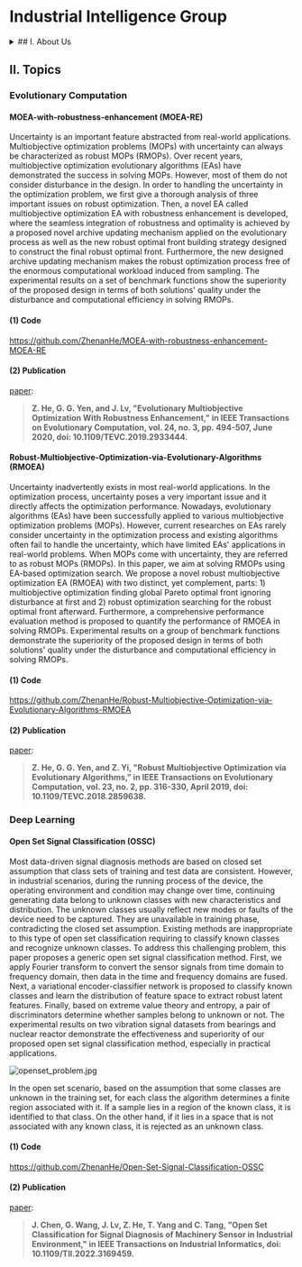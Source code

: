 # Industrial Intelligence Group

<details>
<summary>## I. About Us</summary>
<pre><code>
We are a lab for international academic circle. We focus on the application of intelligent data processing and deep learning algorithms in industry. Our research interests mainly include: theoretical research on neural networks, natural language processing, graphic images, data science and industrial transformation. The lab has many years of research foundation and rich scientific research accumulation in many cutting-edge major hot scientific problems research, and has won many provincial and ministerial level science and technology awards.

Head: __Zhenan He__ received the Ph.D. degree in electrical and computer engineering from Oklahoma State University, Stillwater, USA in 2014. Before that, he got the B.E. degree in automation from the University of Science and Technology Beijing, China in 2008, and M.E. degree from Oklahoma State University, Stillwater, USA in 2011.
He is currently an Associate Professor at the College of Computer Science, Sichuan University, Chengdu, China. His research focuses on
intelligent optimization and learning using evolutionary computation approaches.
</code></pre>
</details>

## II. Topics

### Evolutionary Computation 

#### MOEA-with-robustness-enhancement (MOEA-RE)

Uncertainty is an important feature abstracted from real-world applications. Multiobjective optimization problems (MOPs) with uncertainty can always be characterized as robust MOPs (RMOPs). Over recent years, multiobjective optimization evolutionary algorithms (EAs) have demonstrated the success in solving MOPs. However, most of them do not consider disturbance in the design. In order to handling the uncertainty in the optimization problem, we first give a thorough analysis of three important issues on robust optimization. Then, a novel EA called multiobjective optimization EA with robustness enhancement is developed, where the seamless integration of robustness and optimality is achieved by a proposed novel archive updating mechanism applied on the evolutionary process as well as the new robust optimal front building strategy designed to construct the final robust optimal front. Furthermore, the new designed archive updating mechanism makes the robust optimization process free of the enormous computational workload induced from sampling. The experimental results on a set of benchmark functions show the superiority of the proposed design in terms of both solutions' quality under the disturbance and computational efficiency in solving RMOPs.

#### (1) Code

https://github.com/ZhenanHe/MOEA-with-robustness-enhancement-MOEA-RE

#### (2) Publication

[paper](https://ieeexplore.ieee.org/document/8789665):

> **Z. He, G. G. Yen, and J. Lv, "Evolutionary Multiobjective Optimization With Robustness Enhancement," in IEEE Transactions on Evolutionary Computation, vol. 24, no. 3, pp. 494-507, June 2020, doi: 10.1109/TEVC.2019.2933444.**

#### Robust-Multiobjective-Optimization-via-Evolutionary-Algorithms (RMOEA)

Uncertainty inadvertently exists in most real-world applications. In the optimization process, uncertainty poses a very important issue and it directly affects the optimization performance. Nowadays, evolutionary algorithms (EAs) have been successfully applied to various multiobjective optimization problems (MOPs). However, current researches on EAs rarely consider uncertainty in the optimization process and existing algorithms often fail to handle the uncertainty, which have limited EAs' applications in real-world problems. When MOPs come with uncertainty, they are referred to as robust MOPs (RMOPs). In this paper, we aim at solving RMOPs using EA-based optimization search. We propose a novel robust multiobjective optimization EA (RMOEA) with two distinct, yet complement, parts: 1) multiobjective optimization finding global Pareto optimal front ignoring disturbance at first and 2) robust optimization searching for the robust optimal front afterward. Furthermore, a comprehensive performance evaluation method is proposed to quantify the performance of RMOEA in solving RMOPs. Experimental results on a group of benchmark functions demonstrate the superiority of the proposed design in terms of both solutions' quality under the disturbance and computational efficiency in solving RMOPs.

#### (1) Code

https://github.com/ZhenanHe/Robust-Multiobjective-Optimization-via-Evolutionary-Algorithms-RMOEA

#### (2) Publication

[paper](https://ieeexplore.ieee.org/document/8419222):

> **Z. He, G. G. Yen, and Z. Yi, "Robust Multiobjective Optimization via Evolutionary Algorithms," in IEEE Transactions on Evolutionary Computation, vol. 23, no. 2, pp. 316-330, April 2019, doi: 10.1109/TEVC.2018.2859638.**

### Deep Learning

#### Open Set Signal Classification (OSSC)

Most data-driven signal diagnosis methods are based on closed set assumption that class sets of training and test data are consistent. However, in industrial scenarios, during the running process of the device, the operating environment and condition may change over time, continuing generating data belong to unknown classes with new characteristics and distribution. The unknown classes usually reflect new modes or faults of the device need to be captured. They are unavailable in training phase, contradicting the closed set assumption. Existing methods are inappropriate to this type of open set classification requiring to classify known classes and recognize unknown classes. To address this challenging problem, this paper proposes a generic open set signal classification method. First, we apply Fourier transform to convert the sensor signals from time domain to frequency domain, then data in the time and frequency domains are fused. Next, a variational encoder-classifier network is proposed to classify known classes and learn the distribution of feature space to extract robust latent features. Finally, based on extreme value theory and entropy, a pair of discriminators determine whether samples belong to unknown or not. The experimental results on two vibration signal datasets from bearings and nuclear reactor demonstrate the effectiveness and superiority of our proposed open set signal classification method, especially in practical applications.

![openset_problem.jpg](https://s2.loli.net/2022/06/21/HRQKEFeMiZwAVrD.png)

In the open set scenario, based on the assumption that some classes are unknown in the training set, for each class the algorithm determines a finite region associated with it. If a sample lies in a region of the known class, it is identified to that class. On the other hand, if it lies in a space that is not associated with any known class, it is rejected as an unknown class.

#### (1) Code

https://github.com/ZhenanHe/Open-Set-Signal-Classification-OSSC

#### (2) Publication

[paper](https://ieeexplore.ieee.org/document/9763052/):

> **J. Chen, G. Wang, J. Lv, Z. He, T. Yang and C. Tang, "Open Set Classification for Signal Diagnosis of Machinery Sensor in Industrial Environment," in IEEE Transactions on Industrial Informatics, doi: 10.1109/TII.2022.3169459.**
